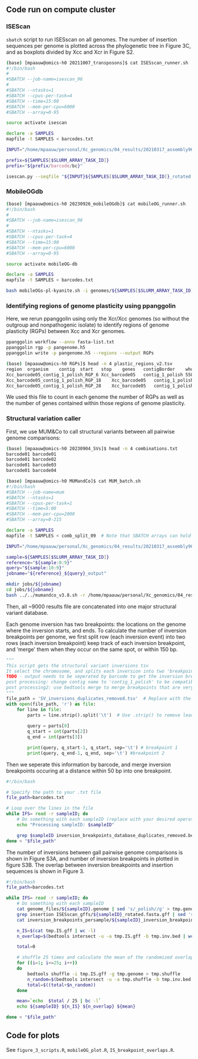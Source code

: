 ## Code run on compute cluster

### ISEScan
`sbatch` script to run ISESscan on all genomes. The number of insertion sequences per genome is plotted across the phylogenetic tree in Figure 3C, and as boxplots divided by Xcc and Xcr in Figure S2. 

```bash
(base) [mpaauw@omics-h0 20211007_transposons]$ cat ISESscan_runner.sh 
#!/bin/bash
#
#SBATCH --job-name=isescan_96
#
#SBATCH --ntasks=1
#SBATCH --cpus-per-task=4
#SBATCH --time=15:00
#SBATCH --mem-per-cpu=6000
#SBATCH --array=0-95

source activate isescan

declare -a SAMPLES
mapfile -t SAMPLES < barcodes.txt

INPUT="/home/mpaauw/personal/Xc_genomics/04_results/20210317_assembly96/rotated/"

prefix=${SAMPLES[$SLURM_ARRAY_TASK_ID]} 
prefix="${prefix/barcode/bc}"

isescan.py --seqfile "${INPUT}${SAMPLES[$SLURM_ARRAY_TASK_ID]}_rotated.fasta" --output "${SAMPLES[$SLURM_ARRAY_TASK_ID]}" --nthread 8
```

### MobileOGdb

```bash
(base) [mpaauw@omics-h0 20230926_mobileOGdb]$ cat mobileOG_runner.sh 
#!/bin/bash
#
#SBATCH --job-name=isescan_96
#
#SBATCH --ntasks=1
#SBATCH --cpus-per-task=4
#SBATCH --time=15:00
#SBATCH --mem-per-cpu=6000
#SBATCH --array=0-95

source activate mobileOG-db 

declare -a SAMPLES
mapfile -t SAMPLES < barcodes.txt

bash mobileOGs-pl-kyanite.sh -i genomes/${SAMPLES[$SLURM_ARRAY_TASK_ID]}_rotated.fasta -d mobileOG-db-beatrix-1.6.dmnd -m mobileOG-db-beatrix-1.6-All.csv  -k 15 -e 1e-15 -p 80 -q 80
```

### Identifying regions of genome plasticity using ppanggolin

Here, we rerun ppanggolin using only the Xcr/Xcc genomes (so without the outgroup and nonpathogenic isolate) to identify regions of genome plasticity (RGPs) between Xcc and Xcr genomes.

```bash
ppanggolin workflow --anno fasta-list.txt
ppanggolin rgp -p pangenome.h5
ppanggolin write -p pangenome.h5 --regions --output RGPs

(base) [mpaauw@omics-h0 RGPs]$ head -n 4 plastic_regions_v2.tsv 
region	organism	contig	start	stop	genes	contigBorder	wholeContig
Xcc_barcode05_contig_1_polish_RGP_6	Xcc_barcode05	contig_1_polish	55852	83600	23	False	False
Xcc_barcode05_contig_1_polish_RGP_18	Xcc_barcode05	contig_1_polish	161542	169233	10	False	False
Xcc_barcode05_contig_1_polish_RGP_28	Xcc_barcode05	contig_1_polish	280048	289269	7	False	False
```

We used this file to count in each genome the number of RGPs as well as the number of genes contained within those regions of genome plasticity.

### Structural variation caller

First, we use MUM&Co to call structural variants between all pairwise genome comparisons:

```bash
(base) [mpaauw@omics-h0 20230904_SVs]$ head -n 4 combinations.txt 
barcode01 barcode01
barcode01 barcode02
barcode01 barcode03
barcode01 barcode04

(base) [mpaauw@omics-h0 MUMandCo]$ cat MUM_batch.sh 
#!/bin/bash
#SBATCH --job-name=mum
#SBATCH --ntasks=1
#SBATCH --cpus-per-task=1
#SBATCH --time=5:00
#SBATCH --mem-per-cpu=2000
#SBATCH --array=0-215

declare -a SAMPLES
mapfile -t SAMPLES < comb_split_09  # Note that SBATCH arrays can hold maximum 1000 jobs, therefore we had to split the combinations file in 9 batches.

INPUT="/home/mpaauw/personal/Xc_genomics/04_results/20210317_assembly96/rotated/"

sample=${SAMPLES[$SLURM_ARRAY_TASK_ID]} 
reference="${sample:0:9}"
query="${sample:10:9}"
jobname="${reference}_${query}_output"

mkdir jobs/${jobname}
cd jobs/${jobname}
bash ../../mumandco_v3.8.sh -r /home/mpaauw/personal/Xc_genomics/04_results/20210317_assembly96/renamed_contigs/${reference}_rotated.fasta -q /home/mpaauw/personal/Xc_genomics/04_results/20210317_assembly96/renamed_contigs/${query}_rotated.fasta -o ${jobname} -g 5000000 -t 1
```

Then, all ~9000 results file are concatenated into one major structural variant database.

Each genome inversion has two breakpoints: the locations on the genome where the inversion starts, and ends. To calculate the number of inversion breakpoints per genome, we
first split row (each inversion event) into two rows (each inversion breakpoint)
 keep track of each inversion breakpoint, and 'merge' them when they occur on the same spot, or within 150 bp. 

```python
"""
This script gets the structural variant inversions tsv
It select the chromosome, and splits each inversion into two 'breakpoint events' (i.e., the start and end of the inversion)
TODO - output needs to be seperated by barcode to get the inversion breakpoints per barcode
post processing: change contig name to 'contig_1_polish' to be compatible with older data
post processing2: use bedtools merge to merge breakpoints that are very close together. 
"""
file_path = 'SV_inversions_duplicates_removed.tsv'  # Replace with the path to your file
with open(file_path, 'r') as file:
	for line in file:
		parts = line.strip().split('\t')  # Use .strip() to remove leading/trailing whitespac
	
		query = parts[0]
		q_start = int(parts[2])
		q_end = int(parts[3])

		print(query, q_start-1, q_start, sep='\t') # breakpoint 1
		print(query, q_end-1, q_end, sep='\t') #breakpoint 2
```

Then we seperate this information by barcode, and merge inversion breakpoints occuring at a distance within 50 bp into one breakpoint.

```bash
#!/bin/bash

# Specify the path to your .txt file
file_path=barcodes.txt

# Loop over the lines in the file
while IFS= read -r sampleID; do
    # Do something with each sampleID (replace with your desired operation)
    echo "Processing sampleID: $sampleID"

    grep $sampleID inversion_breakpoints_database_duplicates_removed.bed | sort -k1,1 -k2,2n | bedtools merge -d 50 > ${sampleID}_inversion_breakpoints.bed    
done < "$file_path"

```

The number of inversions between gall pairwise genome comparisons is shown in Figure S3A, and number of inversion breakpoints in plotted in figure S3B. The overlap between inversion breakpoints and insertion sequences is shown in Figure 3.

```bash
#!/bin/bash
file_path=barcodes.txt

while IFS= read -r sampleID; do
	# Do something with each sampleID
	cat genome_files/${sampleID}.genome | sed 's/_polish//g' > tmp.genome	
	grep insertion ISESscan_gffs/${sampleID}_rotated.fasta.gff | sed 's/_polish//g' > tmp.IS.gff
	cat inversion_breakpoints_persample/${sampleID}_inversion_breakpoints.bed | sed "s/${sampleID}_//g" | bedtools slop -b 50 -g tmp.genome > tmp.inv.bed

	n_IS=$(cat tmp.IS.gff | wc -l)
	n_overlap=$(bedtools intersect -u -a tmp.IS.gff -b tmp.inv.bed | wc -l)

	total=0

	# shuffle 25 times and calculate the mean of the randomized overlaps
	for ((i=1; i<=25; i++))
	do
		bedtools shuffle -i tmp.IS.gff -g tmp.genome > tmp.shuffle
		n_random=$(bedtools intersect -u -a tmp.shuffle -b tmp.inv.bed | wc -l)
		total=$((total+$n_random))	
	done

	mean=`echo  $total / 25 | bc -l`  
	echo ${sampleID} ${n_IS} ${n_overlap} ${mean} 

done < "$file_path"
```


## Code for plots

See `figure_3_scripts.R`, `mobileOG_plot.R`, `IS_breakpoint_overlaps.R`.